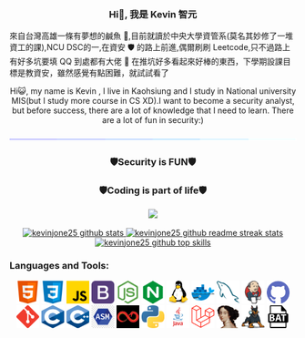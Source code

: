 ### <p align="center"> Hi👋, 我是 Kevin 智元 </p>

來自台灣高雄一條有夢想的鹹魚 🐳,目前就讀於中央大學資管系(莫名其妙修了一堆資工的課),NCU DSC的一,在資安 🛡️ 的路上前進,偶爾刷刷 Leetcode,只不過路上有好多坑要填 QQ
到處都有大佬 🛐 在推坑好多看起來好棒的東西，下學期設課目標是教資安，雖然感覺有點困難，就試試看了

<p align="center">
Hi😺, my name is Kevin , I live in Kaohsiung and I study in National university MIS(but I study more course in CS XD).I want to become a security analyst, but before success, there are a lot of knowledge that I need to learn.
There are a lot of fun in security:) 
</p>
<p dir="auto"><a href="https://github.com/404"><img src="./img/line.gif" style="max-width: 100%;"></a></p>

### <p align="center"> 🛡️Security is FUN🛡️ </p>

### <p align="center"> 🛡️Coding is part of life🛡️ </p>

<p align="center">
<img src="https://readme-typing-svg.herokuapp.com?color=%2333B3EB&center=true&vCenter=true&width=470&lines=Misc+is+FUN;Pwn+is+Hard;Never+gonna+give+you+up;Let+us+code+in+future+far">
</p>
<p align="center">
	<a href="https://github.com/kevinjone25" target="_blank">
		<img src="https://github-readme-stats.vercel.app/api?username=kevinjone25&theme=dark&show_icons=true" width="45%" alt="kevinjone25 github stats"/>
	</a>
  <a href="https://github.com/kevinjone25" target="_blank">
		<img src="https://github-readme-streak-stats.herokuapp.com/?user=kevinjone25&theme=highcontrast" width="45%" alt="kevinjone25 github readme streak stats"/>
	</a>
	<a href="https://github.com/kevinjone25" target="_blank">
		<img src="https://github-readme-stats.vercel.app/api/top-langs/?username=kevinjone25&layout=compact&hide=html&theme=dark" height="50%" width="45%" alt="kevinjone25 github top skills"/>
	</a>
	
</p>

### Languages and Tools:

<p align="center">
	<img src="./img/html.svg" width="40" height="40" alt="html" />
	<img src="./img/css.svg" width="40" height="40" alt="css" />
	<img src="./img/javascript.svg" width="40" height="40" alt="javascript" />
	<img src="./img/bootstrap.svg" width="40" height="40" alt="bootstrap" />
	<img src="./img/nodejs.svg" width="40" height="40" alt="node" />
	<img src="./img/nginx.svg" width="40" height="40" alt="nginx" />
	<img src="./img/linux.svg" width="40" height="40" alt="linux" />
	<img src="./img/docker.svg" width="40" height="40" alt="docker" />
	<img src="./img/mysql.svg" width="40" height="40" alt="mysql" />
	<img src="./img/jenkins.svg" width="40" height="40" alt="jenkins" />
	<img src="./img/github.svg" width="40" height="40" alt="github" />
	<img src="./img/git.svg" width="40" height="40" alt="git" />
	<img src="./img/c.svg" width="40" height="40" alt="c" />
	<img src="./img/c++.svg" width="40" height="40" alt="c++" />
	<img src="./img/asm.svg" width="40" height="40" alt="asm" />
	<img src="./img/ghidra.svg" width="40" height="40" alt="ghidra" />
	<img src="./img/python.svg" width="40" height="40" alt="python" />
	<img src="./img/java.svg" width="40" height="40" alt="java" />
	<img src="./img/laravel.svg" width="40" height="40" alt="laravel" />
	<img src="./img/ida.svg" width="40" height="40" alt="ida" />
	<img src="./img/autopsy.svg" width="40" height="40" alt="autopsy" />
	<img src="./img/bat.svg" width="40" height="40" alt="bat" />
</p>
